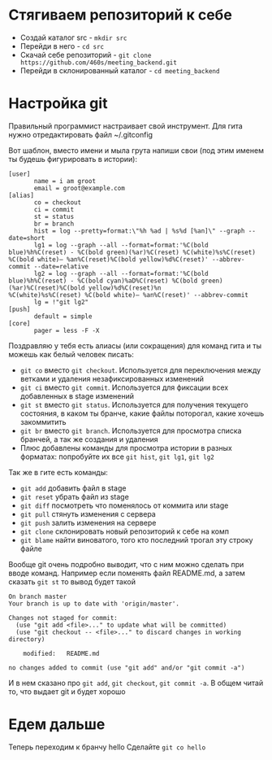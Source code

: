 # Стягиваем репозиторий к себе
- Создай каталог src - `mkdir src`
- Перейди в него - `cd src`
- Скачай себе репозиторий - `git clone https://github.com/460s/meeting_backend.git`
- Перейди в склонированный каталог - `cd meeting_backend`
  
# Настройка git
Правильный программист настраивает свой инструмент. Для гита нужно отредактировать файл ~/.gitconfig

Вот шаблон, вместо имени и мыла грута напиши свои (под этим именем ты будешь фигурировать в истории):
```
[user]
       name = i am groot
       email = groot@example.com
[alias]
       co = checkout
       ci = commit
       st = status
       br = branch
       hist = log --pretty=format:\"%h %ad | %s%d [%an]\" --graph --date=short
       lg1 = log --graph --all --format=format:'%C(bold blue)%h%C(reset) - %C(bold green)(%ar)%C(reset) %C(white)%s%C(reset) %C(bold white)— %an%C(reset)%C(bold yellow)%d%C(reset)' --abbrev-commit --date=relative
       lg2 = log --graph --all --format=format:'%C(bold blue)%h%C(reset) - %C(bold cyan)%aD%C(reset) %C(bold green)(%ar)%C(reset)%C(bold yellow)%d%C(reset)%n          %C(white)%s%C(reset) %C(bold white)— %an%C(reset)' --abbrev-commit
       lg = !"git lg2"
[push]
       default = simple
[core]
       pager = less -F -X
```
Поздравляю у тебя есть алиасы (или сокращения) для команд гита и ты можешь как белый человек писать:
- `git co` вместо `git checkout`. Используется для переключения между ветками и удаления незафиксированных изменений
- `git ci` вместо `git commit`. Используется для фиксации всех добавленных в stage изменений
- `git st` вместо `git status`. Используется для получения текущего состояния, в каком ты бранче, какие файлы поторогал, какие хочешь закоммитить
- `git br` вместо `git branch`. Используется для просмотра списка бранчей, а так же создания и удаления
- Плюс добавлены команды для просмотра истории в разных форматах: попробуйте их все `git hist`, `git lg1`, `git lg2`

Так же в гите есть команды:
- `git add` добавить файл в stage
- `git reset` убрать файл из stage
- `git diff` посмотреть что поменялось от коммита или stage
- `git pull` стянуть изменения с сервера
- `git push` залить изменения на сервере
- `git clone` склонировать новый репозиторий к себе на комп
- `git blame` найти виноватого, того кто последний трогал эту строку файле

Вообще git очень подробно выводит, что с ним можно сделать при вводе команд.
Например если поменять файл README.md, а затем сказать `git st` то вывод будет такой
```
On branch master
Your branch is up to date with 'origin/master'.

Changes not staged for commit:
  (use "git add <file>..." to update what will be committed)
  (use "git checkout -- <file>..." to discard changes in working directory)

	modified:   README.md

no changes added to commit (use "git add" and/or "git commit -a")
```
И в нем сказано про `git add`, `git checkout`, `git commit -a`. В общем читай то, что выдает git и будет хорошо 

# Едем дальше
Теперь переходим к бранчу hello
Сделайте ```git co hello```
